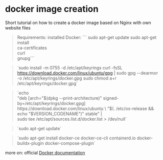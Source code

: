 # docker image creation
Short tutorial on how to create a docker image based
on Nginx with own website files


> Requirements: installed Docker:
> ´´´ sudo apt-get update
 sudo apt-get install \
    ca-certificates \
    curl \
    gnupg´´´
    
> ´sudo install -m 0755 -d /etc/apt/keyrings
curl -fsSL https://download.docker.com/linux/ubuntu/gpg | sudo gpg --dearmor -o /etc/apt/keyrings/docker.gpg
sudo chmod a+r /etc/apt/keyrings/docker.gpg´

> ´echo \
  "deb [arch="$(dpkg --print-architecture)" signed-by=/etc/apt/keyrings/docker.gpg] https://download.docker.com/linux/ubuntu \
  "$(. /etc/os-release && echo "$VERSION_CODENAME")" stable" | \
  sudo tee /etc/apt/sources.list.d/docker.list > /dev/null´
  
> ´sudo apt-get update´

> ´sudo apt-get install docker-ce docker-ce-cli containerd.io docker-buildx-plugin docker-compose-plugin´

more on: official [Docker documentation](https://docs.docker.com/engine/install/ubuntu/)
